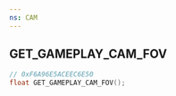 ```yaml
---
ns: CAM
---
```

## GET_GAMEPLAY_CAM_FOV

```c
// 0xF6A96E5ACEEC6E50
float GET_GAMEPLAY_CAM_FOV();
```


